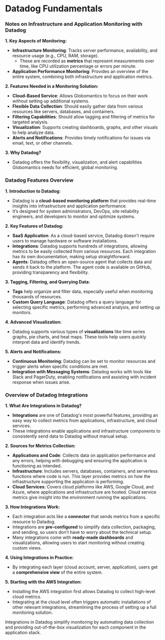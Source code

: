 # Datadog Fundamentals

### Notes on Infrastructure and Application Monitoring with Datadog

**1. Key Aspects of Monitoring:**
   - **Infrastructure Monitoring**: Tracks server performance, availability, and resource usage (e.g., CPU, RAM, storage).
      - These are recorded as **metrics** that represent measurements over time, like CPU utilization percentage or errors per minute.
   - **Application Performance Monitoring**: Provides an overview of the entire system, combining both infrastructure and application metrics.

**2. Features Needed in a Monitoring Solution:**
   - **Cloud-Based Service**: Allows Globomantics to focus on their work without setting up additional systems.
   - **Flexible Data Collection**: Should easily gather data from various resources like servers, databases, and containers.
   - **Filtering Capabilities**: Should allow tagging and filtering of metrics for targeted analysis.
   - **Visualization**: Supports creating dashboards, graphs, and other visuals to help analyze data.
   - **Alerts and Notifications**: Provides timely notifications for issues via email, text, or other channels.

**3. Why Datadog?**
   - Datadog offers the flexibility, visualization, and alert capabilities Globomantics needs for efficient, global monitoring.

### Datadog Features Overview

**1. Introduction to Datadog:**
   - Datadog is a **cloud-based monitoring platform** that provides real-time insights into infrastructure and application performance.
   - It’s designed for system administrators, DevOps, site reliability engineers, and developers to monitor and optimize systems.

**2. Key Features of Datadog:**
   - **SaaS Application**: As a cloud-based service, Datadog doesn't require users to manage hardware or software installations.
   - **Integrations**: Datadog supports hundreds of integrations, allowing metrics to be easily collected from various resources. Each integration has its own documentation, making setup straightforward.
   - **Agents**: Datadog offers an open-source agent that collects data and sends it back to the platform. The agent code is available on GitHub, providing transparency and flexibility.

**3. Tagging, Filtering, and Querying Data:**
   - **Tags** help organize and filter data, especially useful when monitoring thousands of resources.
   - **Custom Query Language**: Datadog offers a query language for selecting specific metrics, performing advanced analysis, and setting up monitors.

**4. Advanced Visualization:**
   - Datadog supports various types of **visualizations** like time series graphs, pie charts, and heat maps. These tools help users quickly interpret data and identify trends.

**5. Alerts and Notifications:**
   - **Continuous Monitoring**: Datadog can be set to monitor resources and trigger alerts when specific conditions are met.
   - **Integration with Messaging Systems**: Datadog works with tools like Slack and PagerDuty, enabling notifications and assisting with incident response when issues arise.

### Overview of Datadog Integrations

**1. What Are Integrations in Datadog?**
   - **Integrations** are one of Datadog's most powerful features, providing an easy way to collect metrics from applications, infrastructure, and cloud services.
   - These integrations enable applications and infrastructure components to consistently send data to Datadog without manual setup.

**2. Sources for Metrics Collection:**
   - **Applications and Code**: Collects data on application performance and any errors, helping with debugging and ensuring the application is functioning as intended.
   - **Infrastructure**: Includes servers, databases, containers, and serverless functions where code is run. This layer provides metrics on how the infrastructure supporting the application is performing.
   - **Cloud Services**: Covers cloud platforms like AWS, Google Cloud, and Azure, where applications and infrastructure are hosted. Cloud service metrics give insight into the environment running the applications.

**3. How Integrations Work:**
   - Each integration acts like a **connector** that sends metrics from a specific resource to Datadog.
   - Integrations are **pre-configured** to simplify data collection, packaging, and sending, so users don’t have to worry about the technical setup.
   - Many integrations come with **ready-made dashboards** and visualizations, allowing users to start monitoring without creating custom views.

**4. Using Integrations in Practice:**
   - By integrating each layer (cloud account, server, application), users get a **comprehensive view** of the entire system.

**5. Starting with the AWS Integration:**
   - Installing the AWS integration first allows Datadog to collect high-level cloud metrics.
   - Integrating at the cloud level often triggers automatic installations of other relevant integrations, streamlining the process of setting up a full monitoring solution. 

Integrations in Datadog simplify monitoring by automating data collection and providing out-of-the-box visualization for each component in the application stack.
